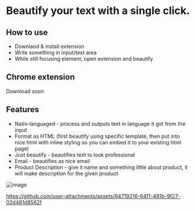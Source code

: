 # Beautify your text with a single click.

## How to use
  - Downlaod & install extension
  - Write something in input/text area
  - While still focusing element, open extension and beautify

## Chrome extension
  Download *soon*

## Features
  -  Nativ-languaged - process and outputs text in language it got from the input
  -  Format as HTML (first beautify using specific template, then put into nice html with inline styling so you can embed it to your existing html page)
  -  Just beautify - beautifies text to look professional
  -  Email - beautifies as nice email
  -  Product Description - give it name and something little about product, it will make description for the given product


![image](https://github.com/user-attachments/assets/4bd19d04-a601-47ef-b524-aee241d1241d)


https://github.com/user-attachments/assets/64719216-64f1-481b-9f27-02d481d8562f

